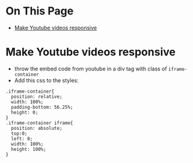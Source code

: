 # On This Page

- [Make Youtube videos responsive](#make-youtube-videos-responsive)

# Make Youtube videos responsive

* throw the embed code from youtube in a div tag with class of `iframe-container`
* Add this css to the styles:
```
.iframe-container{
  position: relative;
  width: 100%;
  padding-bottom: 56.25%; 
  height: 0;
}
.iframe-container iframe{
  position: absolute;
  top:0;
  left: 0;
  width: 100%;
  height: 100%;
}
```

